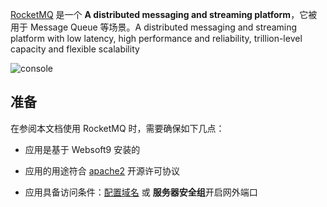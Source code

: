[RocketMQ](https://rocketmq.apache.org/) 是一个 **A distributed messaging and streaming platform**，它被用于 Message Queue  等场景。A distributed messaging and streaming platform with low latency, high performance and reliability, trillion-level capacity and flexible scalability

![console](https://libs.websoft9.com/Websoft9/DocsPicture/en/rocketmq/rocketmq-console-websoft9.png)


## 准备

在参阅本文档使用 RocketMQ 时，需要确保如下几点：

- 应用是基于 Websoft9 安装的

- 应用的用途符合 [apache2](https://opensource.org/licenses/Apache-2.0) 开源许可协议

- 应用具备访问条件：[配置域名](./guide/appsetdomain) 或 **服务器安全组**开启网外端口